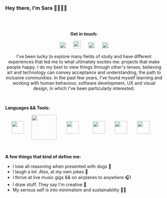 ### Hey there, I'm Sara 🤟🏼🤟🏼

<br></br>
<p align="center"><b><strong>Get in touch</strong>:</b></p>

[<p align="center"><img width="20px" src="https://raw.githubusercontent.com/MartinHeinz/MartinHeinz/master/linkedin-3-16.png" hspace="10"/>](https://www.linkedin.com/in/sarascorreia/)
[<img width="24px" src="https://design-style-guide.freecodecamp.org/downloads/fcc_secondary_small.svg" hspace="10">](https://www.freecodecamp.org/saracorreia07)
[<img width="20px" src="https://cdn.jsdelivr.net/npm/simple-icons@v3/icons/gmail.svg" hspace="10">](mailto:saracorreia.sc07@gmail.com)
[<img width="20px" src="https://cdn.jsdelivr.net/npm/simple-icons@v3/icons/instagram.svg" hspace="10"></p>](https://www.instagram.com/saracorreia._/)

<p align="center">I've been lucky to explore many fields of study and have different experiences that led me to what ultimately excites me: projects that make people happy.
I do my best to view things through other's lenses, believing art and technology can convey acceptance and understanding, the path to inclusive communities.
In the past few years, I've found myself learning and working with human behaviour, software development, UX and visual design, in which I've been particularly interested.
</p>
<br>

<p><strong>Languages && Tools:</strong></p>
<p>
  <img width="40px" align="center" src="https://cdn.icon-icons.com/icons2/2108/PNG/512/javascript_icon_130900.png" hspace="20"/>
  <img width="80px" align="center" src="https://upload.wikimedia.org/wikipedia/commons/a/a7/React-icon.svg" hspace="0" />
  <img width="40px" align="center" src="https://upload.wikimedia.org/wikipedia/commons/9/9a/Visual_Studio_Code_1.35_icon.svg" hspace="28"/>
  <img width="40px" align="center" src="https://icon-library.com/images/html5-icon-png/html5-icon-png-5.jpg" hspace="12"/>
  <img width="40px" align="center" src="https://https://cdn.icon-icons.com/icons2/2108/PNG/512/npm_icon_130871.png" hspace="14"/>
  <img width="40px" align="center" src="https://upload.wikimedia.org/wikipedia/commons/3/3f/Git_icon.svg" hspace="14"/>
</p>
<br>

<p><strong>A few things that kind of define me:</strong></p>

- I lose all reasoning when presented with dogs 🐶 
- I laugh a lot. Also, at my own jokes 🤗
- I thrive at live music gigs && on airplanes to anywhere 🎧I
- I draw stuff. They say I'm creative 🎨
- My serious self is into minimalism and sustainability 🙏🏼
<br>







